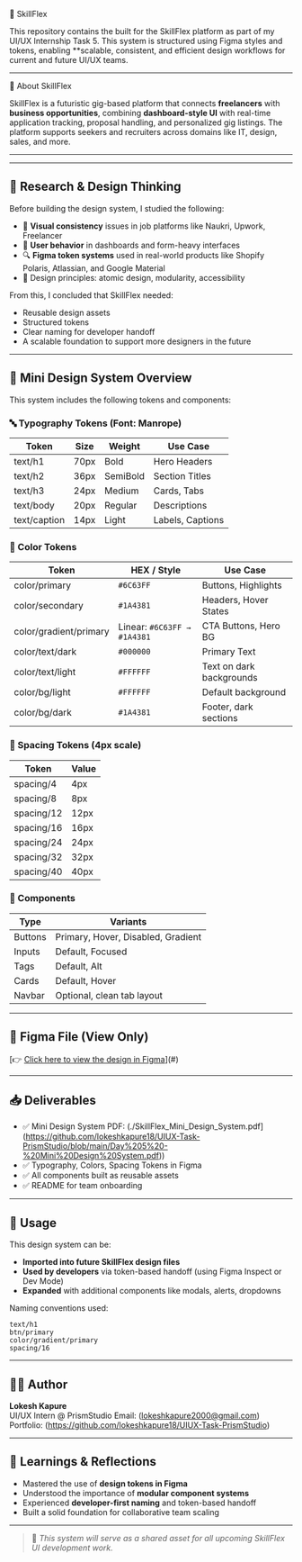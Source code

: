 🌟 SkillFlex 

This repository contains the built for the SkillFlex platform as part of my UI/UX Internship Task 5. This system is structured using Figma styles and tokens, enabling **scalable, consistent, and efficient design
workflows for current and future UI/UX teams.

---

🧩 About SkillFlex

SkillFlex is a futuristic gig-based platform that connects **freelancers** with **business opportunities**, combining **dashboard-style UI** with real-time application tracking, proposal handling, and personalized gig listings. The platform supports seekers and recruiters across domains like IT, design, sales, and more.

---


---

## 🧠 Research & Design Thinking

Before building the design system, I studied the following:

- 🎨 **Visual consistency** issues in job platforms like Naukri, Upwork, Freelancer
- 🧠 **User behavior** in dashboards and form-heavy interfaces
- 🔍 **Figma token systems** used in real-world products like Shopify Polaris, Atlassian, and Google Material
- 📐 Design principles: atomic design, modularity, accessibility

From this, I concluded that SkillFlex needed:
- Reusable design assets
- Structured tokens
- Clear naming for developer handoff
- A scalable foundation to support more designers in the future

---

## 💎 Mini Design System Overview

This system includes the following tokens and components:

### 🔤 Typography Tokens (Font: Manrope)

| Token       | Size | Weight   | Use Case                |
|-------------|------|----------|--------------------------|
| text/h1     | 70px | Bold     | Hero Headers             |
| text/h2     | 36px | SemiBold | Section Titles           |
| text/h3     | 24px | Medium   | Cards, Tabs              |
| text/body   | 20px | Regular  | Descriptions             |
| text/caption| 14px | Light    | Labels, Captions         |

### 🎨 Color Tokens

| Token                 | HEX / Style                         | Use Case                   |
|----------------------|--------------------------------------|----------------------------|
| color/primary        | `#6C63FF`                            | Buttons, Highlights        |
| color/secondary      | `#1A4381`                            | Headers, Hover States      |
| color/gradient/primary| Linear: `#6C63FF → #1A4381`         | CTA Buttons, Hero BG       |
| color/text/dark      | `#000000`                            | Primary Text               |
| color/text/light     | `#FFFFFF`                            | Text on dark backgrounds   |
| color/bg/light       | `#FFFFFF`                            | Default background         |
| color/bg/dark        | `#1A4381`                            | Footer, dark sections      |

### 📏 Spacing Tokens (4px scale)

| Token       | Value |
|-------------|--------|
| spacing/4   | 4px    |
| spacing/8   | 8px    |
| spacing/12  | 12px   |
| spacing/16  | 16px   |
| spacing/24  | 24px   |
| spacing/32  | 32px   |
| spacing/40  | 40px   |

### 🧩 Components

| Type     | Variants                      |
|----------|-------------------------------|
| Buttons  | Primary, Hover, Disabled, Gradient |
| Inputs   | Default, Focused              |
| Tags     | Default, Alt                  |
| Cards    | Default, Hover                |
| Navbar   | Optional, clean tab layout    |

---

## 🔗 Figma File (View Only)
[👉 [Click here to view the design in Figma](https://www.figma.com/design/NY7RZUnwTTfJk7wpRniZzH/SkillFlex?node-id=48-3&t=C8skZ6MwMaOG9HAp-1)](#)

---

## 📥 Deliverables

- ✅ Mini Design System PDF: (./SkillFlex_Mini_Design_System.pdf](https://github.com/lokeshkapure18/UIUX-Task-PrismStudio/blob/main/Day%205%20-%20Mini%20Design%20System.pdf))
- ✅ Typography, Colors, Spacing Tokens in Figma
- ✅ All components built as reusable assets
- ✅ README for team onboarding

---

## 🤝 Usage

This design system can be:
- **Imported into future SkillFlex design files**
- **Used by developers** via token-based handoff (using Figma Inspect or Dev Mode)
- **Expanded** with additional components like modals, alerts, dropdowns

Naming conventions used:
```
text/h1
btn/primary
color/gradient/primary
spacing/16
```

---

## 🧑‍💼 Author

**Lokesh Kapure**  
UI/UX Intern @ PrismStudio
Email: (lokeshkapure2000@gmail.com)  
Portfolio: (https://github.com/lokeshkapure18/UIUX-Task-PrismStudio)

---

## 🧠 Learnings & Reflections

- Mastered the use of **design tokens in Figma**
- Understood the importance of **modular component systems**
- Experienced **developer-first naming** and token-based handoff
- Built a solid foundation for collaborative team scaling

---

> 🎉 *This system will serve as a shared asset for all upcoming SkillFlex UI development work.*
